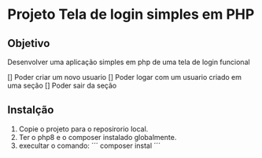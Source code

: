 # Projeto Tela de login simples em PHP

## Objetivo
Desenvolver uma aplicação simples em php de uma tela de login funcional

[] Poder criar um novo usuario
[] Poder logar com um usuario criado em uma seção
[] Poder sair da seção

## Instalção
1. Copie o projeto para o reposirorio local.
2. Ter o php8 e o composer instalado globalmente.
3. execultar o comando:
´´´
composer instal
´´´